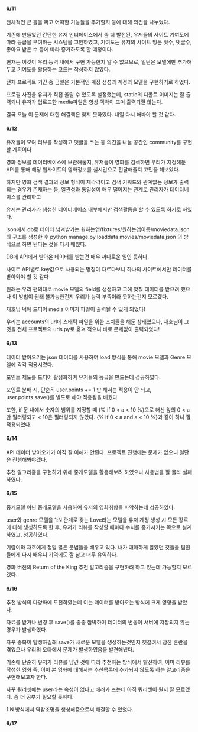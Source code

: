 #### 6/11

전체적인 큰 틀을 짜고 어떠한 기능들을 추가할지 등에 대해 의견을 나누었다.

기존에 만들었던 간단한 유저 인터페이스에서 좀 더 발전된, 유저들의 사이트 기여도에 따라 등급을 부여하는 시스템을 고안하였고, 기여도는 유저의 사이트 방문 횟수, 댓글수, 좋아요 받은 수 등에 따라 증가하도록 할 예정이다.

현재는 이것이 우리 능력 내에서 구현 가능한지 알 수 없으므로, 일단은 모델에만 추가해 두고 기여도를 활용하는 코드는 작성하지 않았다.

전체 프로젝트 기간 중 금일은 기본적인 계정 생성과 계정의 모델을 구현하기로 하였다.

프로필 사진을 유저가 직접 올릴 수 있도록 설정했는데, static의 디폴트 이미지는 잘 출력되나 유저가 업로드한 media파일은 항상 엑박이 뜨며 출력되질 않는다.

결국 오늘 이 문제에 대한 해결책은 찾지 못하였다. 내일 다시 해봐야 할 것 같다.



#### 6/12
유저들이 모여 리뷰를 작성하고 댓글을 쓰는 등 의견을 나눌 공간인 community를 구현할 계획이다

영화 정보를 데이터베이스에 보관해둘지, 유저들이 영화를 검색하면 우리가 지정해둔 API를 통해 해당 웹사이트의 영화정보를 실시간으로 전달해줄지 고민을 해보았다.

하지만 영화 검색 결과의 정보 형식이 제각각이고 검색 키워드와 관계없는 정보가 출력되는 경우가 존재하는 등, 일관성과 통일성이 매우 떨어지는 관계로 관리자가 데이터베이스를 관리하고

유저는 관리자가 생성한 데이터베이스 내부에서만 검색활동을 할 수 있도록 하기로 하였다.

json에서 db로 데이터 넘겨받기는 원하는앱/fixtures/원하는앱이름/moviedata.json 의 구조를 생성한 후 python manage.py loaddata movies/moviedata.json 의 방식으로 하면 된다는 것을 다시 배웠다.

DB에 API에서 받아온 데이터를 받는건 매우 까다로운 일인 듯하다.

사이트 API별로 key값으로 사용되는 명칭이 다르다보니 하나의 사이트에서만 데이터를 받아와야 할 것 같다

원래는 우리 편의대로 movie 모델의 field를 생성하고 그에 맞춰 데이터를 받으려 했으나 이 방법이 원래 불가능한건지 우리가 능력 부족이라 못하는건지 모르겠다.

재호님 덕에 드디어 media 이미지 파일이 출력될 수 있게 되었다!

우리는 accounts의 url에 스태틱 파일을 위한 조치들을 해둔 상태였으나, 재호님이 그것을 전체 프로젝트의 urls.py로 옮겨 적으니 바로 문제없이 출력되었다!



#### 6/13
데이터 받아오기는 json 데이터를 사용하여 load 방식을 통해 movie 모델과 Genre 모델에 각각 적용시켰다.

포인트 제도를 드디어 활성화하여 유저들의 등급을 만드는데 성공하였다.

포인트 분배 시, 단순히 user.points += 1 만 해서는 적용이 안 되고, user.points.save()를 별도로 해야 적용됨을 배웠다

또한, if 문 내에서 숫자의 범위를 지정할 때 (% if 0 < a < 10 %)으로 해선 앞의 0 < a 만 필터링되고 < 10은 필터링되지 않았다. {% if 0 < a and a < 10 %}과 같이 하니 잘 적용되었다.

#### 6/14

API 데이터 받아오기가 아직 잘 이해가 안된다. 프로젝트 진행에는 문제가 없으니 일단은 진행해봐야겠다.

추천 알고리즘을 구현하기 위해 중개모델을 활용해보려 하였으나 사용법을 잘 몰라 실패하였다.



#### 6/15

중개모델 아닌 중개모델을 사용하여 유저의 영화취향을 파악하는데 성공하였다.

user와 genre 모델을 1:N 관계로 갖는 Love라는 모델을 유저 계정 생성 시 모든 장르에 대해 생성하도록 한 후, 유저가 리뷰를 작성할 때마다 수치를 증가시키는 쪽으로 설계하였고, 성공하였다.

기람이와 재호에게 정말 많은 문법들을 배우고 있다. 내가 애매하게 알았던 것들을 팀원들에게 다시 배우니 기억에도 잘 남고 너무 유익하다.

영화 버전의 Return of the King 추천 알고리즘을 구현하려 하고 있는데 가능할지 모르겠다.

#### 6/16
추천 방식의 다양화에 도전하였는데 이는 데이터를 받아오는 방식에 크게 영향을 받았다.

자료를 받거나 변경 후 save()를 종종 깜박하여 데이터의 변동이 서버에 저장되지 않는 경우가 발생하였다.

자꾸 중복이 발생하길래 save가 새로운 모델을 생성하는것인지 헷갈려서 잠깐 혼란을 겪었으나 우리의 오타에서 문제가 발생하였음을 발견해냈다.

기존에 단순히 유저가 리뷰를 남긴 것에 따라 추천하는 방식에서 발전하여, 이미 리뷰를 작성한 영화 즉, 이미 본 영화에 대해서는 추천목록에 추가되지 않도록 하는 알고리즘을 구현해보고자 한다.

자꾸 쿼리셋에는 user라는 속성이 없다고 에러가 뜨는데 아직 쿼리셋이 뭔지 잘 모르겠다. 좀 더 공부가 필요할 듯하다.

1:N 방식에서 역참조명을 생성해줌으로써 해결할 수 있었다.

#### 6/17
